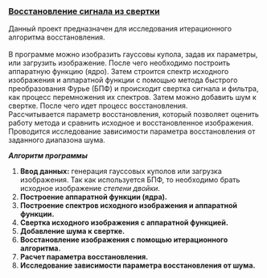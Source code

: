 ### [Восстановление сигнала из свертки]()

<img src=" " align="right" width=500>

Данный проект предназначен для исследования итерационного алгоритма восстановления.
<br><br>
В программе можно изобразить гауссовы купола, задав их параметры, или загрузить изображение.
После чего необходимо построить аппаратную функцию (ядро). 
Затем строится спектр исходного изображения и аппаратной функции с помощью метода 
быстрого преобразования Фурье (БПФ) и происходит свертка сигнала и фильтра, как процесс перемножения их
спектров. Затем можно добавить шум к свертке. После чего идет процесс восстановления.<br> 
Рассчитывается параметр восстановления, который позволяет оценить работу метода и сравнить исходное и 
восстановленное изображения.<br>
Проводится исследование зависимости параметра восстановления от заданного диапазона шума.

***Алгоритм программы***

1. **Ввод данных:** генерация гауссовых куполов или загрузка изображения. 
Так как используется БПФ, то необходимо брать исходное изображение *степени двойки*.
2. **Построение аппаратной функции (ядра).** 
3. **Построение спектров исходного изображения и аппаратной функции.**
4. **Свертка исходного изображения с аппаратной функцией.**
5. **Добавление шума к свертке.**
6. **Восстановление изображения с помощью итерационного алгоритма.**
7. **Расчет параметра восстановления.**
8. **Исследование зависимости параметра восстановления от шума.**
